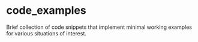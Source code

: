 # code_examples
Brief collection of code snippets that implement minimal working examples for various situations of interest.
